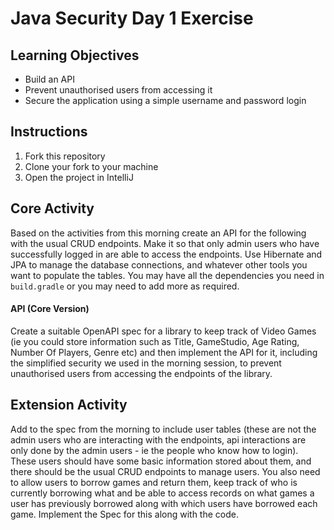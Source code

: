 # Java Security Day 1 Exercise

## Learning Objectives
- Build an API
- Prevent unauthorised users from accessing it
- Secure the application using a simple username and password login

## Instructions

1. Fork this repository
2. Clone your fork to your machine
3. Open the project in IntelliJ

## Core Activity

Based on the activities from this morning create an API for the following with the usual CRUD endpoints. Make it so that only admin users who have successfully logged in are able to access the endpoints. Use Hibernate and JPA to manage the database connections, and whatever other tools you want to populate the tables. You may have all the dependencies you need in `build.gradle` or you may need to add more as required. 

#### API (Core Version)

Create a suitable OpenAPI spec for a library to keep track of Video Games (ie you could store information such as Title, GameStudio, Age Rating, Number Of Players, Genre etc) and then implement the API for it, including the simplified security we used in the morning session, to prevent unauthorised users from accessing the endpoints of the library.

## Extension Activity

Add to the spec from the morning to include user tables (these are not the admin users who are interacting with the endpoints, api interactions are only done by the admin users -  ie the people who know how to login). These users should have some basic information stored about them, and there should be the usual CRUD endpoints to manage users. You also need to allow users to borrow games and return them, keep track of who is currently borrowing what and be able to access records on what games a user has previously borrowed along with which users have borrowed each game. Implement the Spec for this along with the code.



